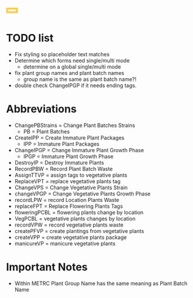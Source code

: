 ![Your Logo](./src/assets/favicon.png)

# TODO list

- Fix styling so placeholder text matches
- Determine which forms need single/multi mode
    - determine on a global single/multi mode
- fix plant group names and plant batch names
    - group name is the same as plant batch name?!
- double check ChangeIPGP if it needs ending tags.

# Abbreviations

- ChangePBStrains = Change Plant Batches Strains
    - PB = Plant Batches
- CreateIPP = Create Immature Plant Packages
    - IPP = Immature Plant Packages
- ChangeIPGP = Change Immature Plant Growth Phase
    - IPGP = Immature Plant Growth Phase
- DestroyIP = Destroy Immature Plants
- RecordPBW = Record Plant Batch Waste
- AssignTTVP = assign tags to vegetative plants
- ReplaceVPT = replace vegetative plants tag
- ChangeVPS = Change Vegetative Plants Strain
- changeVPGP = Change Vegetative Plants Growth Phase
- recordLPW = record Location Plants Waste
- replaceFPT = Replace Flowering Plants Tags
- floweringPCBL = flowering plants change by location
- VegPCBL = vegetative plants changes by location
- recordVPW = record vegetative plants waste
- createPFVP = create plantings from vegetative plants
- createVPP = create vegetative plants package
- manicureVP = manicure vegetative plants

# Important Notes

- Within METRC Plant Group Name has the same meaning as Plant Batch Name
